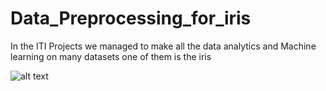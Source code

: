 # Data_Preprocessing_for_iris
In the ITI Projects we managed to make all the data analytics and Machine learning on many datasets one of them is the iris 

![alt text](https://deeplearning.cms.waikato.ac.nz/img/iris.png)

